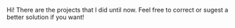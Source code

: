 Hi! There are the projects that I did until now. Feel free to correct or sugest a better solution if you want!
